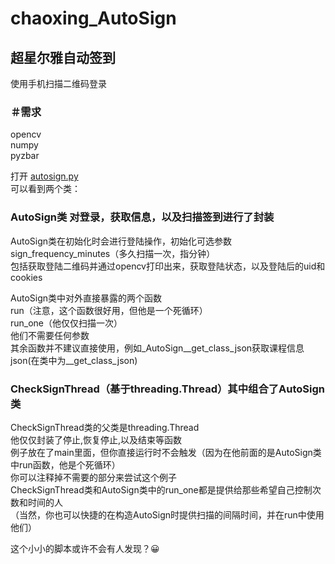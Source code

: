 # chaoxing_AutoSign</br>
 ## 超星尔雅自动签到</br>
 使用手机扫描二维码登录</br>

### ＃需求</br>
opencv</br>
numpy</br>
pyzbar</br>

打开 [autosign.py](/autosign.py)</br>
可以看到两个类：</br>
### AutoSign类 对登录，获取信息，以及扫描签到进行了封装</br>
AutoSign类在初始化时会进行登陆操作，初始化可选参数sign_frequency_minutes（多久扫描一次，指分钟）</br>
包括获取登陆二维码并通过opencv打印出来，获取登陆状态，以及登陆后的uid和cookies</br>

AutoSign类中对外直接暴露的两个函数</br>
run（注意，这个函数很好用，但他是一个死循环）</br>
run_one（他仅仅扫描一次）</br>
他们不需要任何参数</br>
其余函数并不建议直接使用，例如_AutoSign__get_class_json获取课程信息json(在类中为__get_class_json)</br>
### CheckSignThread（基于threading.Thread）其中组合了AutoSign类</br>
CheckSignThread类的父类是threading.Thread</br>
他仅仅封装了停止,恢复停止,以及结束等函数</br>
例子放在了main里面，但你直接运行时不会触发（因为在他前面的是AutoSign类中run函数，他是个死循环）</br>
你可以注释掉不需要的部分来尝试这个例子</br>
CheckSignThread类和AutoSign类中的run_one都是提供给那些希望自己控制次数和时间的人</br>
（当然，你也可以快捷的在构造AutoSign时提供扫描的间隔时间，并在run中使用他们）</br>

这个小小的脚本或许不会有人发现？😀</br>


